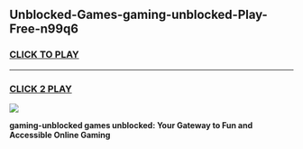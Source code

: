 
## Unblocked-Games-gaming-unblocked-Play-Free-n99q6
<h3>
<a href="https://premium76.site?title=gaming-unblocked&ref=20M">CLICK TO PLAY</a></h3>
<hr>

<h3>
<a href="https://premium76.site?title=gaming-unblocked&ref=20M">CLICK 2 PLAY</a>
  
</h3>

<a href="https://premium76.site?title=gaming-unblocked&ref=19M"><img src="https://clearcache.store/games.png"></a>


**gaming-unblocked games unblocked: Your Gateway to Fun and Accessible Online Gaming**
